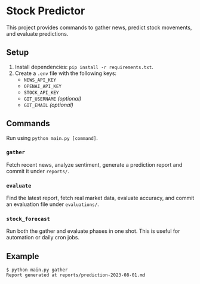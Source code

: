 # Stock Predictor

This project provides commands to gather news, predict stock movements, and evaluate predictions.

## Setup
1. Install dependencies: `pip install -r requirements.txt`.
2. Create a `.env` file with the following keys:
   - `NEWS_API_KEY`
   - `OPENAI_API_KEY`
   - `STOCK_API_KEY`
   - `GIT_USERNAME` *(optional)*
   - `GIT_EMAIL` *(optional)*

## Commands
Run using `python main.py [command]`.

### `gather`
Fetch recent news, analyze sentiment, generate a prediction report and commit it under `reports/`.

### `evaluate`
Find the latest report, fetch real market data, evaluate accuracy, and commit an evaluation file under `evaluations/`.

### `stock_forecast`
Run both the gather and evaluate phases in one shot. This is useful for automation or daily cron jobs.

## Example
```
$ python main.py gather
Report generated at reports/prediction-2023-08-01.md
```
